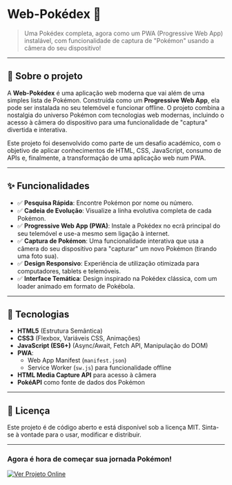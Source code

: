 # Web-Pokédex 📸

> Uma Pokédex completa, agora como um PWA (Progressive Web App) instalável, com funcionalidade de captura de "Pokémon" usando a câmera do seu dispositivo!

---

## 🧭 Sobre o projeto

A **Web-Pokédex** é uma aplicação web moderna que vai além de uma simples lista de Pokémon. Construída como um **Progressive Web App**, ela pode ser instalada no seu telemóvel e funcionar offline. O projeto combina a nostalgia do universo Pokémon com tecnologias web modernas, incluindo o acesso à câmera do dispositivo para uma funcionalidade de "captura" divertida e interativa.

Este projeto foi desenvolvido como parte de um desafio académico, com o objetivo de aplicar conhecimentos de HTML, CSS, JavaScript, consumo de APIs e, finalmente, a transformação de uma aplicação web num PWA.

---

## ✨ Funcionalidades

- ✅ **Pesquisa Rápida**: Encontre Pokémon por nome ou número.
- ✅ **Cadeia de Evolução**: Visualize a linha evolutiva completa de cada Pokémon.
- ✅ **Progressive Web App (PWA)**: Instale a Pokédex no ecrã principal do seu telemóvel e use-a mesmo sem ligação à internet.
- ✅ **Captura de Pokémon**: Uma funcionalidade interativa que usa a câmera do seu dispositivo para "capturar" um novo Pokémon (tirando uma foto sua).
- ✅ **Design Responsivo**: Experiência de utilização otimizada para computadores, tablets e telemóveis.
- ✅ **Interface Temática**: Design inspirado na Pokédex clássica, com um loader animado em formato de Pokébola.

---

## 🚀 Tecnologias

- **HTML5** (Estrutura Semântica)
- **CSS3** (Flexbox, Variáveis CSS, Animações)
- **JavaScript (ES6+)** (Async/Await, Fetch API, Manipulação do DOM)
- **PWA**:
    - Web App Manifest (`manifest.json`)
    - Service Worker (`sw.js`) para funcionalidade offline
- **HTML Media Capture API** para acesso à câmera
- **PokéAPI** como fonte de dados dos Pokémon

---

## 📝 Licença

Este projeto é de código aberto e está disponível sob a licença MIT. Sinta-se à vontade para o usar, modificar e distribuir.

---

### Agora é hora de começar sua jornada Pokémon!

[![Ver Projeto Online](https://img.shields.io/badge/Ver_Projeto_Online-dc2626?style=for-the-badge&logo=github&logoColor=white)](https://molimpion.github.io/Web-Pokedex/)

